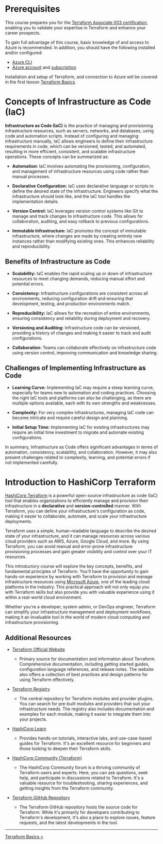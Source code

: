 # Prerequisites

This course prepares you for the [Terraform Associate 003 certification](https://www.hashicorp.com/certification/terraform-associate), enabling you to validate your expertise in Terraform and enhance your career prospects.

To gain full advantage of this course, basic knowledge of and access to Azure is recommended. In addition, you should have the following installed and/or configured:

* [Azure CLI](https://learn.microsoft.com/en-us/cli/azure/)
* [Azure account](https://azure.microsoft.com/en-us/free/) and [subscription](https://learn.microsoft.com/en-us/dynamics-nav/how-to--sign-up-for-a-microsoft-azure-subscription)

Installation and setup of Terraform, and connection to Azure will be covered in the first lesson [Terraform Basics](./01%20-%20Terraform%20Basics/).

# Concepts of Infrastructure as Code (IaC)

**Infrastructure as Code (IaC)** is the practice of managing and provisioning infrastructure resources, such as servers, networks, and databases, using code and automation scripts. Instead of configuring and managing infrastructure manually, IaC allows engineers to define their infrastructure requirements in code, which can be versioned, tested, and automated, resulting in more efficient, consistent, and scalable infrastructure operations. These concepts can be summarized as:

* **Automation:** IaC involves automating the provisioning, configuration, and management of infrastructure resources using code rather than manual processes.

* **Declarative Configuration:** IaC uses declarative language or scripts to define the desired state of the infrastructure. Engineers specify what the infrastructure should look like, and the IaC tool handles the implementation details.

* **Version Control:** IaC leverages version control systems like Git to manage and track changes to infrastructure code. This allows for collaboration, auditing, and easy rollback to previous configurations.

* **Immutable Infrastructure:** IaC promotes the concept of immutable infrastructure, where changes are made by creating entirely new instances rather than modifying existing ones. This enhances reliability and reproducibility.

## Benefits of Infrastructure as Code

* **Scalability:** IaC enables the rapid scaling up or down of infrastructure resources to meet changing demands, reducing manual effort and potential errors.

* **Consistency:** Infrastructure configurations are consistent across all environments, reducing configuration drift and ensuring that development, testing, and production environments match.

* **Reproducibility:** IaC allows for the recreation of entire environments, ensuring consistency and reliability during deployment and recovery.

* **Versioning and Auditing:** Infrastructure code can be versioned, providing a history of changes and making it easier to track and audit configurations.

* **Collaboration:** Teams can collaborate effectively on infrastructure code using version control, improving communication and knowledge sharing.

## Challenges of Implementing Infrastructure as Code

* **Learning Curve:** Implementing IaC may require a steep learning curve, especially for teams new to automation and coding practices. Choosing the right IaC tools and platforms can also be challenging, as there are multiple options available, each with its own strengths and weaknesses.

* **Complexity:** For very complex infrastructures, managing IaC code can become intricate and require careful design and planning.

* **Initial Setup Time:** Implementing IaC for existing infrastructures may require an initial time investment to migrate and automate existing configurations.

In summary, Infrastructure as Code offers significant advantages in terms of automation, consistency, scalability, and collaboration. However, it may also present challenges related to complexity, learning, and potential errors if not implemented carefully.

# Introduction to HashiCorp Terraform

[HashiCorp Terraform](https://www.terraform.io/) is a powerful open-source infrastructure as code (IaC) tool that enables organizations to efficiently manage and provision their infrastructure in a **declarative** and **version-controlled** manner. With Terraform, you can define your infrastructure's configuration as code, making it easier to collaborate, automate, and scale your infrastructure deployments.

Terraform uses a simple, human-readable language to describe the desired state of your infrastructure, and it can manage resources across various cloud providers such as AWS, Azure, Google Cloud, and more. By using Terraform, you can avoid manual and error-prone infrastructure provisioning processes and gain greater visibility and control over your IT resources.

This introductory course will explore the key concepts, benefits, and fundamental principles of Terraform. You'll have the opportunity to gain hands-on experience by working with Terraform to provision and manage infrastructure resources using [Microsoft Azure](https://azure.microsoft.com/en-us/resources/cloud-computing-dictionary/what-is-azure/), one of the leading cloud platforms in the industry. This practical approach will not only equip you with Terraform skills but also provide you with valuable experience using it within a real-world cloud environment.

Whether you're a developer, system admin, or DevOps engineer, Terraform can simplify your infrastructure management and deployment workflows, making it an invaluable tool in the world of modern cloud computing and infrastructure provisioning.

## Additional Resources

- [Terraform Official Website](https://www.terraform.io/)
  - Primary source for documentation and information about Terraform. Comprehensive documentation, including getting started guides, configuration language references, and release notes. The website also offers a collection of best practices and design patterns for using Terraform effectively.

- [Terraform Registry](https://registry.terraform.io/)
  - The central repository for Terraform modules and provider plugins. You can search for pre-built modules and providers that suit your infrastructure needs. The registry also includes documentation and examples for each module, making it easier to integrate them into your projects.

- [HashiCorp Learn](https://learn.hashicorp.com/terraform)
  - Provides hands-on tutorials, interactive labs, and use-case-based guides for Terraform. It's an excellent resource for beginners and those looking to deepen their Terraform skills.

- [HashiCorp Community (Terraform)](https://discuss.hashicorp.com/c/terraform-core/)
  - The HashiCorp Community forum is a thriving community of Terraform users and experts. Here, you can ask questions, seek help, and participate in discussions related to Terraform. It's a valuable resource for troubleshooting, sharing experiences, and getting insights from the Terraform community.

- [Terraform GitHub Repository](https://github.com/hashicorp/terraform)
  - The Terraform GitHub repository hosts the source code for Terraform. While it's primarily for developers contributing to Terraform's development, it's also a place to explore issues, feature requests, and the latest developments in the tool.

---

[Terraform Basics >](./01%20-%20Terraform%20Basics/)